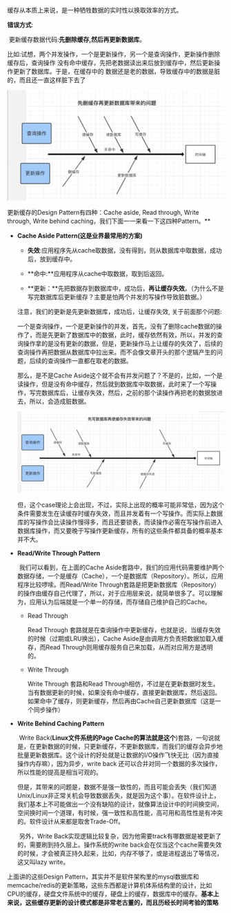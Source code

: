 缓存从本质上来说，是一种牺牲数据的实时性以换取效率的方式。

**错误方式**:

​	更新缓存数据代码:**先删除缓存,然后再更新数据库**。

​	比如:试想，两个并发操作，一个是更新操作，另一个是查询操作，更新操作删除缓存后，查询操作	没有命中缓存，先把老数据读出来后放到缓存中，然后更新操作更新了数据库。于是，在缓存中的	数据还是老的数据，导致缓存中的数据是脏的，而且还一直这样脏下去了

![image-20190906143545439](./figure/cache1.jpg)





更新缓存的Design Pattern有四种：Cache aside, Read through, Write through, Write behind caching，我们下面一一来看一下这四种Pattern。**

* **Cache Aside Pattern(这是业界最常用的方案)**

  * **失效**:应用程序先从cache取数据，没有得到，则从数据库中取数据，成功后，放到缓存中。

  * **命中:**应用程序从cache中取数据，取到后返回。

  - **更新：**先把数据存到数据库中，成功后，**再让缓存失效**。（为什么不是写完数据库后更新缓存？主要是怕两个并发的写操作导致脏数据。）

  注意，我们的更新是先更新数据库，成功后，让缓存失效, 关于前面那个问题:

  	一个是查询操作，一个是更新操作的并发，首先，没有了删除cache数据的操作了，而是先更新了数据库中的数据，此时，缓存依然有效，所以，并发的查询操作拿的是没有更新的数据，但是，更新操作马上让缓存的失效了，后续的查询操作再把数据从数据库中拉出来。而不会像文章开头的那个逻辑产生的问题，后续的查询操作一直都在取老的数据。
  
  那么，是不是Cache Aside这个就不会有并发问题了？不是的，比如，一个是读操作，但是没有命中缓存，然后就到数据库中取数据，此时来了一个写操作，写完数据库后，让缓存失效，然后，之前的那个读操作再把老的数据放进去，所以，会造成脏数据。
  
  ![image-20190906143545439](./figure/cache2.jpg)
  
  但，这个case理论上会出现，不过，实际上出现的概率可能非常低，因为这个条件需要发生在读缓存时缓存失效，而且并发着有一个写操作。而实际上数据库的写操作会比读操作慢得多，而且还要锁表，而读操作必需在写操作前进入数据库操作，而又要晚于写操作更新缓存，所有的这些条件都具备的概率基本并不大。
  
  

* **Read/Write Through Pattern**

  ​	我们可以看到，在上面的Cache Aside套路中，我们的应用代码需要维护两个数据存储，一个是缓存（Cache），一个是数据库（Repository）。所以，应用程序比较啰嗦。而Read/Write Through套路是把更新数据库（Repository）的操作由缓存自己代理了，所以，对于应用层来说，就简单很多了。可以理解为，应用认为后端就是一个单一的存储，而存储自己维护自己的Cache。

  * Read Through

    Read Through 套路就是在查询操作中更新缓存，也就是说，当缓存失效的时候（过期或LRU换出），Cache Aside是由调用方负责把数据加载入缓存，而Read Through则用缓存服务自己来加载，从而对应用方是透明的。

  * Write Through

    Write Through 套路和Read Through相仿，不过是在更新数据时发生。当有数据更新的时候，如果没有命中缓存，直接更新数据库，然后返回。如果命中了缓存，则更新缓存，然后再由Cache自己更新数据库（这是一个同步操作）

* **Write Behind Caching Pattern**

  ​	Write Back(**Linux文件系统的Page Cache的算法就是这个**)套路，一句说就是，在更新数据的时候，只更新缓存，不更新数据库，而我们的缓存会异步地批量更新数据库。这个设计的好处就是让数据的I/O操作飞快无比（因为直接操作内存嘛），因为异步，write back 还可以合并对同一个数据的多次操作，所以性能的提高是相当可观的。

  ​	但是，其带来的问题是，数据不是强一致性的，而且可能会丢失（我们知道Unix/Linux非正常关机会导致数据丢失，就是因为这个事）。在软件设计上，我们基本上不可能做出一个没有缺陷的设计，就像算法设计中的时间换空间，空间换时间一个道理，有时候，强一致性和高性能，高可用和高性性是有冲突的。软件设计从来都是取舍Trade-Off。

  ​	另外，Write Back实现逻辑比较复杂，因为他需要track有哪数据是被更新了的，需要刷到持久层上。操作系统的write back会在仅当这个cache需要失效的时候，才会被真正持久起来，比如，内存不够了，或是进程退出了等情况，这又叫lazy write。



上面讲的这些Design Pattern，其实并不是软件架构里的mysql数据库和memcache/redis的更新策略，这些东西都是计算机体系结构里的设计，比如CPU的缓存，硬盘文件系统中的缓存，硬盘上的缓存，数据库中的缓存。**基本上来说，这些缓存更新的设计模式都是非常老古董的，而且历经长时间考验的策略**

